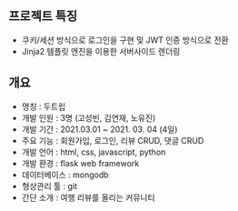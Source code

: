 ## 프로젝트 특징

-   쿠키/세션 방식으로 로그인을 구현 및 JWT 인증 방식으로 전환 
-   Jinja2 템플릿 엔진을 이용한 서버사이드 렌더링

## 개요

-   명칭 : 두트립
-   개발 인원 : 3명 (고성빈, 김연재, 노유진)
-   개발 기간 : 2021.03.01 ~ 2021. 03. 04 (4일)
-   주요 기능 : 회원가입, 로그인, 리뷰 CRUD, 댓글 CRUD
-   개발 언어 : html, css, javascript, python
-   개발 환경 : flask web framework
-   데이터베이스 : mongodb
-   형상관리 툴 : git
-   간단 소개 : 여행 리뷰를 올리는 커뮤니티